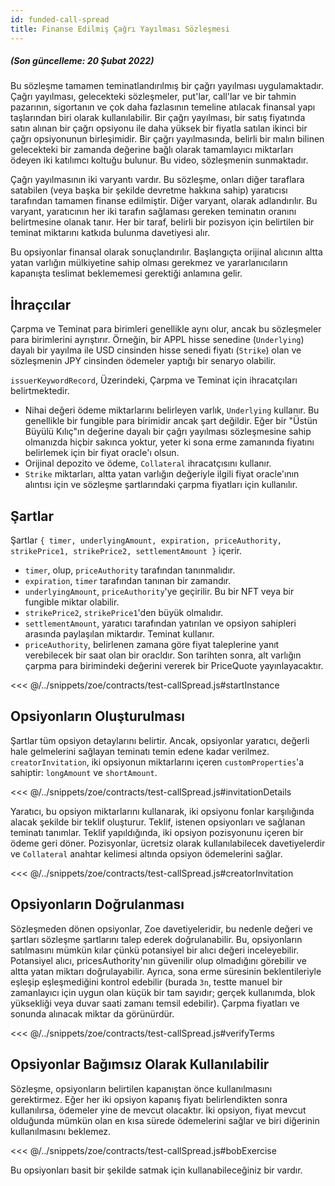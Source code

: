 ```yaml
---
id: funded-call-spread
title: Finanse Edilmiş Çağrı Yayılması Sözleşmesi
---
```




#####  (Son güncelleme: 20 Şubat 2022)

##### 

Bu sözleşme tamamen teminatlandırılmış bir çağrı yayılması uygulamaktadır. Çağrı yayılması, gelecekteki sözleşmeler, put'lar, call'lar ve bir tahmin pazarının, sigortanın ve çok daha fazlasının temeline atılacak finansal yapı taşlarından biri olarak kullanılabilir. Bir çağrı yayılması, bir satış fiyatında satın alınan bir çağrı opsiyonu ile daha yüksek bir fiyatla satılan ikinci bir çağrı opsiyonunun birleşimidir. Bir çağrı yayılmasında, belirli bir malın bilinen gelecekteki bir zamanda değerine bağlı olarak tamamlayıcı miktarları ödeyen iki katılımcı koltuğu bulunur. Bu video, sözleşmenin  sunmaktadır.

Çağrı yayılmasının iki varyantı vardır. Bu sözleşme, onları diğer taraflara satabilen (veya başka bir şekilde devretme hakkına sahip) yaratıcısı tarafından tamamen finanse edilmiştir. Diğer varyant,  olarak adlandırılır. Bu varyant, yaratıcının her iki tarafın sağlaması gereken teminatın oranını belirtmesine olanak tanır. Her bir taraf, belirli bir pozisyon için belirtilen bir teminat miktarını katkıda bulunma davetiyesi alır.

Bu opsiyonlar finansal olarak sonuçlandırılır. Başlangıçta orijinal alıcının altta yatan varlığın mülkiyetine sahip olması gerekmez ve yararlanıcıların kapanışta teslimat beklememesi gerektiği anlamına gelir.

## İhraçcılar

Çarpma ve Teminat para birimleri genellikle aynı olur, ancak bu sözleşmeler para birimlerini ayrıştırır. Örneğin, bir APPL hisse senedine (`Underlying`) dayalı bir yayılma ile USD cinsinden hisse senedi fiyatı (`Strike`) olan ve sözleşmenin JPY cinsinden ödemeler yaptığı bir senaryo olabilir.

`issuerKeywordRecord`, Üzerindeki, Çarpma ve Teminat için ihracatçıları belirtmektedir.

- Nihai değeri ödeme miktarlarını belirleyen varlık, `Underlying` kullanır. Bu genellikle bir fungible para birimidir ancak şart değildir. Eğer bir "Üstün Büyülü Kılıç"ın değerine dayalı bir çağrı yayılması sözleşmesine sahip olmanızda hiçbir sakınca yoktur, yeter ki sona erme zamanında fiyatını belirlemek için bir fiyat oracle'ı olsun.
- Orijinal depozito ve ödeme, `Collateral` ihracatçısını kullanır.
- `Strike` miktarları, altta yatan varlığın değeriyle ilgili fiyat oracle'ının alıntısı için ve sözleşme şartlarındaki çarpma fiyatları için kullanılır.

## Şartlar

Şartlar `{ timer, underlyingAmount, expiration, priceAuthority, strikePrice1, strikePrice2, settlementAmount }` içerir.

- `timer`,  olup, `priceAuthority` tarafından tanınmalıdır.
- `expiration`, `timer` tarafından tanınan bir zamandır.
- `underlyingAmount`, `priceAuthority`'ye geçirilir. Bu bir NFT veya bir fungible miktar olabilir.
- `strikePrice2`, `strikePrice1`'den büyük olmalıdır.
- `settlementAmount`, yaratıcı tarafından yatırılan ve opsiyon sahipleri arasında paylaşılan miktardır. Teminat kullanır.
- `priceAuthority`, belirlenen zamana göre fiyat taleplerine yanıt verebilecek bir saat olan bir oracldır. Son tarihten sonra, alt varlığın çarpma para birimindeki değerini vererek bir PriceQuote yayınlayacaktır.

<<< @/../snippets/zoe/contracts/test-callSpread.js#startInstance

## Opsiyonların Oluşturulması

Şartlar tüm opsiyon detaylarını belirtir. Ancak, opsiyonlar yaratıcı, değerli hale gelmelerini sağlayan teminatı temin edene kadar verilmez. `creatorInvitation`, iki opsiyonun miktarlarını içeren `customProperties`'a sahiptir: `longAmount` ve `shortAmount`.

<<< @/../snippets/zoe/contracts/test-callSpread.js#invitationDetails

Yaratıcı, bu opsiyon miktarlarını kullanarak, iki opsiyonu fonlar karşılığında alacak şekilde bir teklif oluşturur. Teklif, istenen opsiyonları ve sağlanan teminatı tanımlar. Teklif yapıldığında, iki opsiyon pozisyonunu içeren bir ödeme geri döner. Pozisyonlar, ücretsiz olarak kullanılabilecek davetiyelerdir ve `Collateral` anahtar kelimesi altında opsiyon ödemelerini sağlar.

<<< @/../snippets/zoe/contracts/test-callSpread.js#creatorInvitation

## Opsiyonların Doğrulanması

Sözleşmeden dönen opsiyonlar, Zoe davetiyeleridir, bu nedenle değeri ve şartları sözleşme şartlarını talep ederek doğrulanabilir. Bu, opsiyonların satılmasını mümkün kılar çünkü potansiyel bir alıcı değeri inceleyebilir. Potansiyel alıcı, pricesAuthority'nın güvenilir olup olmadığını görebilir ve altta yatan miktarı doğrulayabilir. Ayrıca, sona erme süresinin beklentileriyle eşleşip eşleşmediğini kontrol edebilir (burada `3n`, testte manuel bir zamanlayıcı için uygun olan küçük bir tam sayıdır; gerçek kullanımda, blok yüksekliği veya duvar saati zamanı temsil edebilir). Çarpma fiyatları ve sonunda alınacak miktar da görünürdür.

<<< @/../snippets/zoe/contracts/test-callSpread.js#verifyTerms

## Opsiyonlar Bağımsız Olarak Kullanılabilir

Sözleşme, opsiyonların belirtilen kapanıştan önce kullanılmasını gerektirmez. Eğer her iki opsiyon kapanış fiyatı belirlendikten sonra kullanılırsa, ödemeler yine de mevcut olacaktır. İki opsiyon, fiyat mevcut olduğunda mümkün olan en kısa sürede ödemelerini sağlar ve biri diğerinin kullanılmasını beklemez.

<<< @/../snippets/zoe/contracts/test-callSpread.js#bobExercise

Bu opsiyonları basit bir şekilde satmak için kullanabileceğiniz bir  vardır.